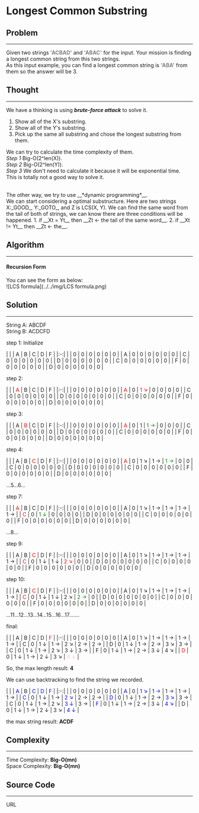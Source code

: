 # Longest Common Substring

## Problem
---
Given two strings <font color="gray">__'ACBAD'__</font> and <font color="gray">__'ABAC'__</font> for the input. Your mission is finding a longest common string from this two strings.<br>
As this input example, you can find a longest common string is <font color="gray">__'ABA'__</font> from them so the answer will be 3.

## Thought
---
We have a thinking is using __*brute-force attack*__ to solve it.
<br>
1. Show all of the X's substring.
2. Show all of the Y's substring.
3. Pick up the same all substring and chose the longest substring from them.

We can try to calculate the time complexity of them.
<br>
_Step 1_ Big-O(2^len(X)).
<br>
_Step 2_ Big-O(2^len(Y)).
<br>
_Step 3_ We don't need to calculate it because it will be exponential time.
<br>
This is totally not a good way to solve it.

<br>
The other way, we try to use __*dynamic programming*__.
<br>
We can start considering a optimal substructure. Here are two strings X:_GOOD_, Y:_GOTO_, and Z is LCS(X, Y). We can find the same word from the tail of both of strings, we can know there are three conditions will be happened.
1. if __Xt = Yt__ then __Zt <- the tail of the same word__.
2. if __Xt != Yt__ then __Zt <- the__.

## Algorithm
---
#### Recursion Form

You can see the form as below:
<br>
![LCS formula](../../img/LCS formula.png)

## Solution
---
String A: ABCDF
<br>
String B: ACDCFD


step 1: Initialize

|   |   | A | B | C | D | F |
|:-:|
|   | 0 | 0 | 0 | 0 | 0 | 0 |
| A | 0 | 0 | 0 | 0 | 0 | 0 |
| C | 0 | 0 | 0 | 0 | 0 | 0 |
| D | 0 | 0 | 0 | 0 | 0 | 0 |
| C | 0 | 0 | 0 | 0 | 0 | 0 |
| F | 0 | 0 | 0 | 0 | 0 | 0 |
| D | 0 | 0 | 0 | 0 | 0 | 0 |


step 2:

|   |   | <font color="red">A</font> | B | C | D | F |
|:-:|
|   | 0 | 0 | 0 | 0 | 0 | 0 |
| <font color="red">A</font> | 0 | <font color="red">1 ↘</font> | 0 | 0 | 0 | 0 |
| C | 0 | 0 | 0 | 0 | 0 | 0 |
| D | 0 | 0 | 0 | 0 | 0 | 0 |
| C | 0 | 0 | 0 | 0 | 0 | 0 |
| F | 0 | 0 | 0 | 0 | 0 | 0 |
| D | 0 | 0 | 0 | 0 | 0 | 0 |

step 3:

|   |   | A | <font color="red">B</font> | C | D | F |
|:-:|
|   | 0 | 0 | 0 | 0 | 0 | 0 |
| <font color="red">A</font> | 0 | 1 | <font color="green">1 →</font> | 0 | 0 | 0 |
| C | 0 | 0 | 0 | 0 | 0 | 0 |
| D | 0 | 0 | 0 | 0 | 0 | 0 |
| C | 0 | 0 | 0 | 0 | 0 | 0 |
| F | 0 | 0 | 0 | 0 | 0 | 0 |
| D | 0 | 0 | 0 | 0 | 0 | 0 |

step 4:

|   |   | A | B | <font color="red">C</font> | D | F |
|:-:|
|   | 0 | 0 | 0 | 0 | 0 | 0 |
| <font color="red">A</font> | 0 | 1 ↘ | 1 → | <font color="green">1 →</font> | 0 | 0 |
| C | 0 | 0 | 0 | 0 | 0 | 0 |
| D | 0 | 0 | 0 | 0 | 0 | 0 |
| C | 0 | 0 | 0 | 0 | 0 | 0 |
| F | 0 | 0 | 0 | 0 | 0 | 0 |
| D | 0 | 0 | 0 | 0 | 0 | 0 |

...5...6...

step 7:

|   |   | <font color="red">A</font> | B | C | D | F |
|:-:|
|   | 0 | 0 | 0 | 0 | 0 | 0 |
| A | 0 | 1 ↘ | 1 → | 1 → | 1 → | 1 → |
| <font color="red">C</font> | 0 | <font color="green">1 ↓</font> | 0 | 0 | 0 | 0 |
| D | 0 | 0 | 0 | 0 | 0 | 0 |
| C | 0 | 0 | 0 | 0 | 0 | 0 |
| F | 0 | 0 | 0 | 0 | 0 | 0 |
| D | 0 | 0 | 0 | 0 | 0 | 0 |

...8...

step 9:

|   |   | A | B | <font color="red">C</font> | D | F |
|:-:|
|   | 0 | 0 | 0 | 0 | 0 | 0 |
| A | 0 | 1 ↘ | 1 → | 1 → | 1 → | 1 → |
| <font color="red">C</font> | 0 | 1 ↓ | 1 ↓ | <font color="red">2 ↘</font> | 0 | 0 |
| D | 0 | 0 | 0 | 0 | 0 | 0 |
| C | 0 | 0 | 0 | 0 | 0 | 0 |
| F | 0 | 0 | 0 | 0 | 0 | 0 |
| D | 0 | 0 | 0 | 0 | 0 | 0 |

step 10:

|   |   | A | B | <font color="red">C</font> | D | F |
|:-:|
|   | 0 | 0 | 0 | 0 | 0 | 0 |
| A | 0 | 1 ↘ | 1 → | 1 → | 1 → | 1 → |
| <font color="red">C</font> | 0 | 1 ↓ | 1 ↓ | 2 ↘ | <font color="green">2 →</font> | 0 |
| D | 0 | 0 | 0 | 0 | 0 | 0 |
| C | 0 | 0 | 0 | 0 | 0 | 0 |
| F | 0 | 0 | 0 | 0 | 0 | 0 |
| D | 0 | 0 | 0 | 0 | 0 | 0 |

...11...12...13...14...15...16...17.......

final:

|   |   | A | B | C | D | <font color="red">F</font> |
|:-:|
|   | 0 | 0 | 0 | 0 | 0 | 0 |
| A | 0 | 1 ↘ | 1 → | 1 → | 1 → | 1 → |
| C | 0 | 1 ↓ | 1 → | 2 ↘ | 2 → | 2 → |
| D | 0 | 1 ↓ | 1 → | 2 → | 3 ↘ | 3 → |
| C | 0 | 1 ↓ | 1 → | 2 ↘ | 3 ↓ | 3 → |
| F | 0 | 1 ↓ | 1 → | 2 → | 3 ↓ | 4 ↘ |
| <font color="red">D</font> | 0 | 1 ↓ | 1 → | 2 ↓ | 3 ↘ | <font color="pink">4 ↓</font> |

So,
the max length result: __4__

We can use backtracking to find the string we recorded.

|   |   | <font color="blue">A</font> | B | <font color="blue">C</font> | <font color="blue">D</font> | <font color="blue">F</font> |
|:-:|
|   | 0 | 0 | 0 | 0 | 0 | 0 |
| <font color="blue">A</font> | 0 | <font color="blue">1 ↘</font> | <font color="blue">1 →</font> | 1 → | 1 → | 1 → |
| <font color="blue">C</font> | 0 | 1 ↓ | 1 → | <font color="blue">2 ↘</font> | 2 → | 2 → |
| <font color="blue">D</font> | 0 | 1 ↓ | 1 → | 2 → | <font color="blue">3 ↘</font> | 3 → |
| C | 0 | 1 ↓ | 1 → | 2 ↘ | <font color="blue">3 ↓</font> | 3 → |
| <font color="blue">F</font> | 0 | 1 ↓ | 1 → | 2 → | 3 ↓ | <font color="blue">4 ↘</font> |
| D | 0 | 1 ↓ | 1 → | 2 ↓ | 3 ↘ | <font color="blue">4 ↓</font> |

the max string result: __ACDF__

## Complexity
---
Time Complexity: __Big-O(mn)__
<br>
Space Complexity: __Big-O(mn)__

## Source Code
---
URL
